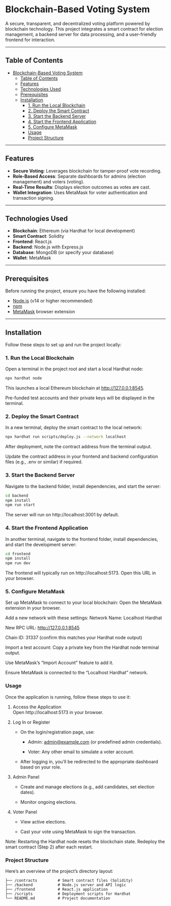 # Blockchain-Based Voting System

A secure, transparent, and decentralized voting platform powered by blockchain technology. This project integrates a smart contract for election management, a backend server for data processing, and a user-friendly frontend for interaction.

---

## Table of Contents
- [Blockchain-Based Voting System](#blockchain-based-voting-system)
  - [Table of Contents](#table-of-contents)
  - [Features](#features)
  - [Technologies Used](#technologies-used)
  - [Prerequisites](#prerequisites)
  - [Installation](#installation)
    - [1. Run the Local Blockchain](#1-run-the-local-blockchain)
    - [2. Deploy the Smart Contract](#2-deploy-the-smart-contract)
    - [3. Start the Backend Server](#3-start-the-backend-server)
    - [4. Start the Frontend Application](#4-start-the-frontend-application)
    - [5. Configure MetaMask](#5-configure-metamask)
    - [Usage](#usage)
    - [Project Structure](#project-structure)

---

## Features
- **Secure Voting**: Leverages blockchain for tamper-proof vote recording.
- **Role-Based Access**: Separate dashboards for admins (election management) and voters (voting).
- **Real-Time Results**: Displays election outcomes as votes are cast.
- **Wallet Integration**: Uses MetaMask for voter authentication and transaction signing.

---

## Technologies Used
- **Blockchain**: Ethereum (via Hardhat for local development)
- **Smart Contract**: Solidity
- **Frontend**: React.js
- **Backend**: Node.js with Express.js
- **Database**: MongoDB (or specify your database)
- **Wallet**: MetaMask

---

## Prerequisites
Before running the project, ensure you have the following installed:
- [Node.js](https://nodejs.org/) (v14 or higher recommended)
- [npm](https://www.npmjs.com/)
- [MetaMask](https://metamask.io/) browser extension

---

## Installation
Follow these steps to set up and run the project locally:

### 1. Run the Local Blockchain
Open a terminal in the project root and start a local Hardhat node:
```bash
npx hardhat node
```

This launches a local Ethereum blockchain at http://127.0.0.1:8545.

Pre-funded test accounts and their private keys will be displayed in the terminal.

### 2. Deploy the Smart Contract

In a new terminal, deploy the smart contract to the local network:

```bash
npx hardhat run scripts/deploy.js --network localhost
```

After deployment, note the contract address from the terminal output.

Update the contract address in your frontend and backend configuration files (e.g., .env or similar) if required.

### 3. Start the Backend Server

Navigate to the backend folder, install dependencies, and start the server:

```bash
cd backend
npm install
npm run start
```
The server will run on http://localhost:3001 by default.

### 4. Start the Frontend Application

In another terminal, navigate to the frontend folder, install dependencies, and start the development server:

```bash 
cd frontend
npm install
npm run dev
```
The frontend will typically run on http://localhost:5173. Open this URL in your browser.

### 5. Configure MetaMask

Set up MetaMask to connect to your local blockchain:
Open the MetaMask extension in your browser.

Add a new network with these settings:
Network Name: Localhost Hardhat

New RPC URL: http://127.0.0.1:8545

Chain ID: 31337 (confirm this matches your Hardhat node output)

Import a test account:
Copy a private key from the Hardhat node terminal output.

Use MetaMask’s “Import Account” feature to add it.

Ensure MetaMask is connected to the “Localhost Hardhat” network.

### Usage


Once the application is running, follow these steps to use it:

1.  Access the Application  
    Open http://localhost:5173 in your browser.
    
2.  Log In or Register
    
    -   On the login/registration page, use:
        
        -   Admin: admin@example.com (or predefined admin credentials).
            
        -   Voter: Any other email to simulate a voter account.
            
    -   After logging in, you’ll be redirected to the appropriate dashboard based on your role.
        
3.  Admin Panel
    
    -   Create and manage elections (e.g., add candidates, set election dates).
        
    -   Monitor ongoing elections.
        
4.  Voter Panel
    
    -   View active elections.
        
    -   Cast your vote using MetaMask to sign the transaction.
        

Note: Restarting the Hardhat node resets the blockchain state. Redeploy the smart contract (Step 2) after each restart.

### Project Structure

Here’s an overview of the project’s directory layout:

```text
├── /contracts         # Smart contract files (Solidity)
├── /backend           # Node.js server and API logic
├── /frontend          # React.js application
├── /scripts           # Deployment scripts for Hardhat
└── README.md          # Project documentation